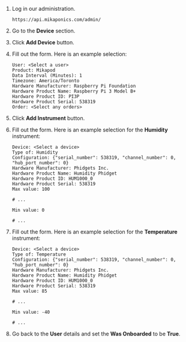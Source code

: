 
1. Log in our administration.

    ```
    https://api.mikaponics.com/admin/
    ```

2. Go to the **Device** section.

3. Click **Add Device** button.

4. Fill out the form. Here is an example selection:

    ```
    User: <Select a user>
    Product: Mikapod
    Data Interval (Minutes): 1
    Timezone: America/Toronto
    Hardware Manufacturer: Raspberry Pi Foundation
    Hardware Product Name: Raspberry Pi 3 Model B+
    Hardware Product ID: PI3P
    Hardware Product Serial: 538319
    Order: <Select any orders>
    ```

5. Click **Add Instrument** button.

6. Fill out the form. Here is an example selection for the **Humidity** instrument:

    ```
    Device: <Select a device>
    Type of: Humidity
    Configuration: {"serial_number": 538319, "channel_number": 0, "hub_port_number": 0}
    Hardware Manufacturer: Phidgets Inc.
    Hardware Product Name: Humidity Phidget
    Hardware Product ID: HUM1000_0
    Hardware Product Serial: 538319
    Max value: 100

    # ...

    Min value: 0

    # ...

    ```

7. Fill out the form. Here is an example selection for the **Temperature** instrument:

    ```
    Device: <Select a device>
    Type of: Temperature
    Configuration: {"serial_number": 538319, "channel_number": 0, "hub_port_number": 0}
    Hardware Manufacturer: Phidgets Inc.
    Hardware Product Name: Humidity Phidget
    Hardware Product ID: HUM1000_0
    Hardware Product Serial: 538319
    Max value: 85

    # ...

    Min value: -40

    # ...

    ```

8. Go back to the **User** details and set the **Was Onboarded** to be **True**.
